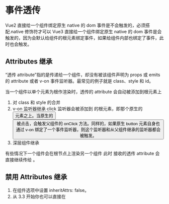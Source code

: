# 事件透传

Vue2 直接给一个组件绑定原生 native 的 dom 事件是不会触发的，必须搭配.native 修饰符才可以
Vue3 直接给一个组件绑定原生 native 的 dom 事件是会触发的，因为会默认给组件的根元素绑定事件，如果给组件内部也绑定了事件，此时也会触发。

## Attributes 继承

“透传 attribute”指的是传递给一个组件，却没有被该组件声明为 props 或 emits 的 attribute 或者 v-on 事件监听器。最常见的例子就是 class、style 和 id。

当一个组件以单个元素为根作渲染时，透传的 attribute 会自动被添加到根元素上

1. 对 class 和 style 的合并
2. v-on 监听器继承
   click 监听器会被添加到 <MyButton> 的根元素，即那个原生的 <button> 元素之上。当原生的 <button> 被点击，会触发父组件的 onClick 方法。同样的，如果原生 button 元素自身也通过 v-on 绑定了一个事件监听器，则这个监听器和从父组件继承的监听器都会被触发。
3. 深层组件继承

有些情况下一个组件会在根节点上渲染另一个组件
此时 <MyButton> 接收的透传 attribute 会直接继续传给 <BaseButton>。

## 禁用 Attributes 继承

1. 在组件选项中设置 inheritAttrs: false。
2. 从 3.3 开始你也可以直接在 <script setup> 中使用 defineOptions：

### 禁用 Attributes 继承场景

attribute 需要应用在根节点以外的其他元素上。通过设置 inheritAttrs 选项为 false，你可以完全控制透传进来的 attribute 被如何使用。

1.  访问属性
    直接在模板中$attrs['foo-bar'] $attrs.onClick

2.  设定 inheritAttrs: false 和使用 v-bind="$attrs" 来实现
3.  没有参数的 v-bind 会将一个对象的所有属性都作为 attribute 应用到目标元素上。

## 多根节点

和单根节点组件有所不同，有着多个根节点的组件没有自动 attribute 透传行为。如果 $attrs 没有被显式绑定，将会抛出一个运行时警告。

由于 Vue 不知道要将 attribute 透传到哪里，所以会抛出一个警告。

## 在 JavaScript 中访问透传 Attributes

1. 使用 useAttrs() API 来访问一个组件的所有透传 attribute：
   const attrs = useAttrs()

2. attrs 会作为 setup() 上下文对象的一个属性暴露
   setup(props, ctx) {
   // 透传 attribute 被暴露为 ctx.attrs
   console.log(ctx.attrs)
   }

这里的 attrs 对象总是反映为最新的透传 attribute，但它并不是响应式的 (考虑到性能因素)。你不能通过侦听器去监听它的变化。如果你需要响应性，该怎么办？

1. 可以使用 prop
2. 可以使用 onUpdated() 使得在每次更新时结合最新的 attrs 执行副作用。
